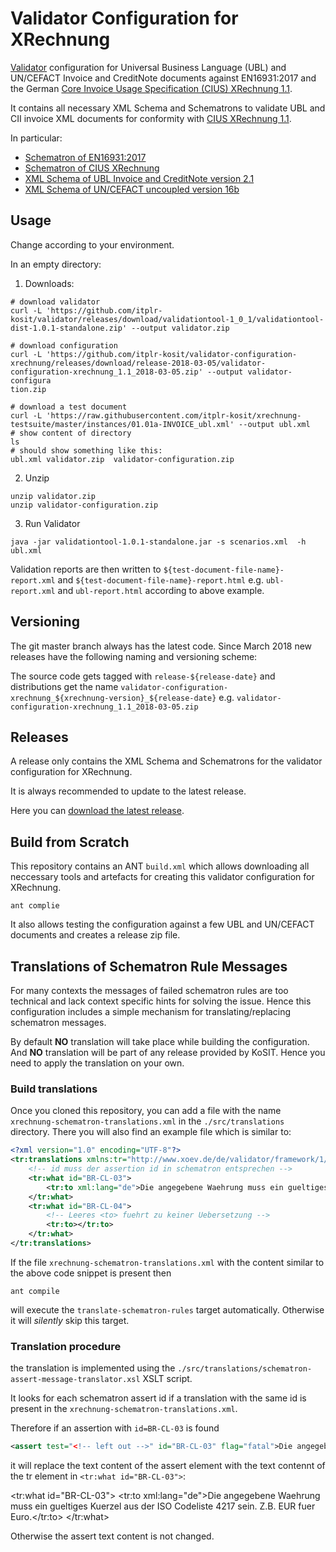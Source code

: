 # Validator Configuration for XRechnung

[Validator](https://github.com/itplr-kosit/validator) configuration for Universal Business Language (UBL) and UN/CEFACT Invoice and CreditNote documents against EN16931:2017 and the German [Core Invoice Usage Specification (CIUS) XRechnung 1.1](https://www.xoev.de/de/xrechnung/1_1).

It contains all necessary XML Schema and Schematrons to validate UBL and CII invoice XML documents for conformity with [CIUS XRechnung 1.1](https://www.xoev.de/de/xrechnung/1_1).

In particular:

* [Schematron of EN16931:2017](https://github.com/CenPC434/validation)
* [Schematron of CIUS XRechnung](https://github.com/itplr-kosit/xrechnung-artefacts/)
* [XML Schema of UBL Invoice and CreditNote version 2.1](http://docs.oasis-open.org/ubl/os-UBL-2.1/)
* [XML Schema of UN/CEFACT uncoupled version 16b](http://www.unece.org/cefact/xml_schemas/index.html)

## Usage

Change according to your environment.

In an empty directory:

1. Downloads:

```shell
# download validator
curl -L 'https://github.com/itplr-kosit/validator/releases/download/validationtool-1_0_1/validationtool-dist-1.0.1-standalone.zip' --output validator.zip

# download configuration
curl -L 'https://github.com/itplr-kosit/validator-configuration-xrechnung/releases/download/release-2018-03-05/validator-configuration-xrechnung_1.1_2018-03-05.zip' --output validator-configura
tion.zip

# download a test document
curl -L 'https://raw.githubusercontent.com/itplr-kosit/xrechnung-testsuite/master/instances/01.01a-INVOICE_ubl.xml' --output ubl.xml
# show content of directory
ls
# should show something like this:
ubl.xml validator.zip  validator-configuration.zip
```

2. Unzip

```
unzip validator.zip
unzip validator-configuration.zip
```

3. Run Validator

```shell
java -jar validationtool-1.0.1-standalone.jar -s scenarios.xml  -h ubl.xml
```

Validation reports are then written to `${test-document-file-name}-report.xml` and `${test-document-file-name}-report.html` e.g. `ubl-report.xml` and `ubl-report.html` according to above example.


## Versioning

The git master branch always has the latest code. Since March 2018 new releases have the following naming and versioning scheme:

The source code gets tagged with `release-${release-date}` and distributions get the name `validator-configuration-xrechnung_${xrechnung-version}_${release-date}` e.g. `validator-configuration-xrechnung_1.1_2018-03-05.zip`

## Releases

A release only contains the XML Schema and Schematrons for the validator configuration for XRechnung.

It is always recommended to update to the latest release.

Here you can [download the latest release](https://github.com/itplr-kosit/validator-configuration-xrechnung/releases/latest).

## Build from Scratch

This repository contains an ANT `build.xml` which allows downloading all neccessary tools and artefacts for creating this validator configuration for XRechnung.
```
ant complie
```

It also allows testing the configuration against a few UBL and UN/CEFACT documents and creates a release zip file.

## Translations of Schematron Rule Messages

For many contexts the messages of failed schematron rules are too technical and lack context specific hints for solving the issue. Hence this configuration includes a simple mechanism for translating/replacing schematron messages.

By default **NO** translation will take place while building the configuration. And **NO** translation will be part of any release provided by KoSIT. Hence you need to apply the translation on your own.

### Build translations
Once you cloned this repository, you can add a file with the name `xrechnung-schematron-translations.xml` in the `./src/translations` directory. There you will also find an example file which is similar to:
```xml
<?xml version="1.0" encoding="UTF-8"?>
<tr:translations xmlns:tr="http://www.xoev.de/de/validator/framework/1/translation">
    <!-- id muss der assertion id in schematron entsprechen -->
    <tr:what id="BR-CL-03">
        <tr:to xml:lang="de">Die angegebene Waehrung muss ein gueltiges Kuerzel aus der ISO Codeliste 4217 sein. Z.B. EUR fuer Euro.</tr:to>
    </tr:what>
    <tr:what id="BR-CL-04">
        <!-- Leeres <to> fuehrt zu keiner Uebersetzung -->
        <tr:to></tr:to>
    </tr:what>
</tr:translations>
```
If the file `xrechnung-schematron-translations.xml` with the content similar to the above code snippet is present then

```shell
ant compile
```
will execute the `translate-schematron-rules` target automatically. Otherwise it will *silently* skip this target.

### Translation procedure

the translation is implemented using the `./src/translations/schematron-assert-message-translator.xsl` XSLT script.

It looks for each schematron assert id if a translation with the same id is present in the `xrechnung-schematron-translations.xml`.

Therefore if an assertion with `id=BR-CL-03` is found

```xml
<assert test="<!-- left out -->" id="BR-CL-03" flag="fatal">Die angegebene Waehrung muss ein gueltiges Kuerzel aus der ISO Codeliste 4217 sein. Z.B. EUR fuer Euro.</assert>

```
it will replace the text content of the assert element with the text contennt of the tr element in `<tr:what id="BR-CL-03">`:

<tr:what id="BR-CL-03">
  <tr:to xml:lang="de">Die angegebene Waehrung muss ein gueltiges Kuerzel aus der ISO Codeliste 4217 sein. Z.B. EUR fuer Euro.</tr:to>
</tr:what>

Otherwise the assert text content is not changed.
